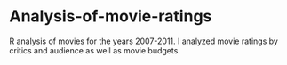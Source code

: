# Analysis-of-movie-ratings
R analysis of movies for the years 2007-2011. 
I analyzed movie ratings by critics and audience as well as movie budgets.
